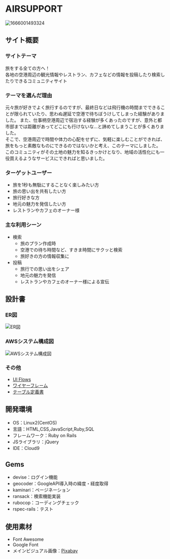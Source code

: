 # AIRSUPPORT

![1666001493324](https://user-images.githubusercontent.com/106796386/196151749-ff090a8f-320e-482d-af78-42ff1c393f05.png)

## サイト概要

### サイトテーマ
  旅をする全ての方へ！  
  各地の空港周辺の観光情報やレストラン、カフェなどの情報を投稿したり検索したりできるコミュニティサイト


### テーマを選んだ理由
  元々旅が好きでよく旅行するのですが、最終日などは飛行機の時間までできることが限られていたり、思わぬ遅延で空港で待ちぼうけしてしまった経験がありました。
  また、仕事柄空港周辺で宿泊する経験が多くあったのですが、意外と都市部までは距離があってどこにも行けないな…と諦めてしまうことが多くありました。  
  そこで、空港周辺で時間や体力の心配をせずに、気軽に楽しむことができれば、旅をもっと素敵なものにできるのではないかと考え、このテーマにしました。  
  このコミュニティがその土地の魅力を知るきっかけとなり、地域の活性化にも一役買えるようなサービスにできればと思いました。

### ターゲットユーザー
 - 旅を1秒も無駄にすることなく楽しみたい方
 - 旅の思い出を共有したい方
 - 旅行好きな方
 - 地元の魅力を発信したい方
 - レストランやカフェのオーナー様

### 主な利用シーン
- 検索
  - 旅のプラン作成時
  - 空港での待ち時間など、すきま時間にサクッと検索
  - 旅好きの方の情報収集に
- 投稿
  - 旅行での思い出をシェア
  - 地元の魅力を発信
  - レストランやカフェのオーナー様による宣伝

## 設計書

### ER図
![ER図](https://user-images.githubusercontent.com/106796386/196148995-2c6a3463-8e41-476c-ae8b-364b7f5522a2.jpg)

### AWSシステム構成図
![AWSシステム構成図](https://user-images.githubusercontent.com/106796386/196151335-1ed11995-edb1-4662-9db1-7507183a0a45.jpg)

### その他
- [UI Flows](https://drive.google.com/file/d/1D7TgHl0nmjuLEqufgK1qBxe2b572__s7/view?usp=sharing)
- [ワイヤーフレーム](https://drive.google.com/file/d/1vaFUBP_x4B90DP3prFGON9LMyffXkkO5/view?usp=sharing)
- [テーブル定義書](https://docs.google.com/spreadsheets/d/1Tp5NF7XPubGdvODzr5KErdDS83oDe2MVII_KGrHSeE4/edit?usp=sharing)

## 開発環境
- OS：Linux2(CentOS)
- 言語：HTML,CSS,JavaScript,Ruby,SQL
- フレームワーク：Ruby on Rails
- JSライブラリ：jQuery
- IDE：Cloud9

## Gems
- devise：ログイン機能
- geocoder：GoogleAPI導入時の緯度・経度取得
- kaminari：ページネーション
- ransack：検索機能実装
- rubocop：コーディングチェック
- rspec-rails：テスト

## 使用素材
- Font Awesome
- Google Font
- メインビジュアル画像：[Pixabay](https://pixabay.com/ja/)
